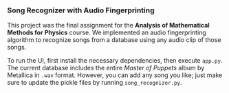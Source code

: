 ### Song Recognizer with Audio Fingerprinting

This project was the final assignment for the **Analysis of Mathematical Methods for Physics** course. We implemented an audio fingerprinting algorithm to recognize songs from a database using any audio clip of those songs.

To run the UI, first install the necessary dependencies, then execute `app.py`. The current database includes the entire *Master of Puppets* album by Metallica in `.wav` format. However, you can add any song you like; just make sure to update the pickle files by running `song_recognizer.py`.
